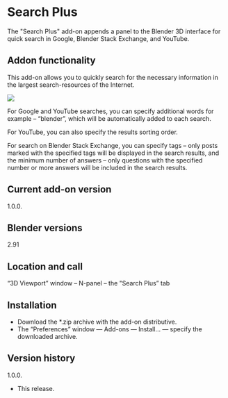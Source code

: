 # Search Plus
The "Search Plus" add-on appends a panel to the Blender 3D interface for quick search in Google, Blender Stack Exchange, and YouTube.

Addon functionality
-
This add-on allows you to quickly search for the necessary information in the largest search-resources of the Internet.

<img src="https://b3d.interplanety.org/wp-content/upload_content/2021/01/preview_01_1200x600-560x280.jpg"><p>

For Google and YouTube searches, you can specify additional words for example – “blender”, which will be automatically added to each search.

For YouTube, you can also specify the results sorting order.

For search on Blender Stack Exchange, you can specify tags – only posts marked with the specified tags will be displayed in the search results, and the minimum number of answers – only questions with the specified number or more answers will be included in the search results.

Current add-on version
-
1.0.0.

Blender versions
-
2.91

Location and call
-
“3D Viewport” window – N-panel – the "Search Plus” tab

Installation
-
- Download the *.zip archive with the add-on distributive.
- The “Preferences” window — Add-ons — Install… — specify the downloaded archive.

Version history
-
1.0.0.
- This release.

